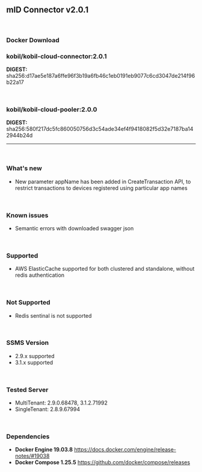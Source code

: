 
## mID Connector v2.0.1

<br/>

### **Docker Download**

### kobil/kobil-cloud-connector:2.0.1
**DIGEST:** sha256:d17ae5e187a6ffe96f3b19a6fb46c1eb0191eb9077c6cd3047de214f96b22a17

<br/>

### kobil/kobil-cloud-pooler:2.0.0
**DIGEST:** sha256:580f217dc5fc860050756d3c54ade34ef4f9418082f5d32e7187ba142944b24d

------------------------------------
<br/>

### What's new
* New parameter appName has been added in CreateTransaction API, to restrict transactions to devices registered using particular app names


<br/>

### Known issues
* Semantic errors with downloaded swagger json

<br/>

### Supported
* AWS ElasticCache supported for both clustered and standalone, without redis authentication

<br/>

### Not Supported
* Redis sentinal is not supported

<br/>

### SSMS Version
* 2.9.x supported
* 3.1.x supported


<br/>

### Tested Server
* MultiTenant: 2.9.0.68478, 3.1.2.71992
* SingleTenant: 2.8.9.67994

<br/>

### Dependencies
* **Docker Engine 19.03.8**
https://docs.docker.com/engine/release-notes/#19038
* **Docker Compose 1.25.5**
https://github.com/docker/compose/releases


